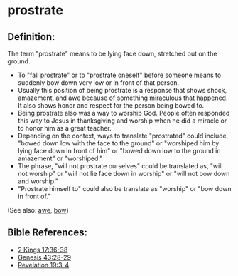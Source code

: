 # prostrate #

## Definition: ##

The term "prostrate" means to be lying face down, stretched out on the ground.

* To "fall prostrate" or to "prostrate oneself" before someone means to suddenly bow down very low or in front of that person.
* Usually this position of being prostrate is a response that shows shock, amazement, and awe because of something miraculous that happened. It also shows honor and respect for the person being bowed to.
* Being prostrate also was a way to worship God. People often responded this way to Jesus in thanksgiving and worship when he did a miracle or to honor him as a great teacher.
* Depending on the context, ways to translate "prostrated" could include, "bowed down low with the face to the ground" or "worshiped him by lying face down in front of him" or "bowed down low to the ground in amazement" or "worshiped."
* The phrase, "will not prostrate ourselves" could be translated as, "will not worship" or "will not lie face down in worship" or "will not bow down and worship."
* "Prostrate himself to" could also be translate as "worship" or "bow down in front of."

(See also: [awe](../other/awe.md), [bow](../kt/bow.md))

## Bible References: ##

* [2 Kings 17:36-38](https://door43.org/en/bible/notes/2ki/17/36)
* [Genesis 43:28-29](https://door43.org/en/bible/notes/gen/43/28)
* [Revelation 19:3-4](https://door43.org/en/bible/notes/rev/19/03)

